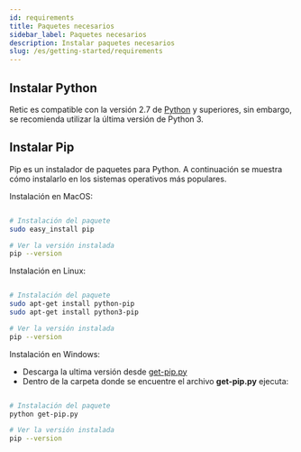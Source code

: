 ```yaml
---
id: requirements
title: Paquetes necesarios
sidebar_label: Paquetes necesarios
description: Instalar paquetes necesarios
slug: /es/getting-started/requirements
---
```


## Instalar Python

Retic es compatible con la versión 2.7 de [Python](https://www.python.org/downloads/) y superiores, sin embargo, se recomienda utilizar la última versión de Python 3.

## Instalar Pip

Pip es un instalador de paquetes para Python. A continuación se muestra cómo instalarlo en los sistemas operativos más populares.

Instalación en MacOS:

```bash

# Instalación del paquete
sudo easy_install pip

# Ver la versión instalada
pip --version

```

Instalación en Linux:

```bash

# Instalación del paquete
sudo apt-get install python-pip
sudo apt-get install python3-pip

# Ver la versión instalada
pip --version

```

Instalación en Windows:

- Descarga la ultima versión desde [get-pip.py](https://bootstrap.pypa.io/get-pip.py)
- Dentro de la carpeta donde se encuentre el archivo **get-pip.py** ejecuta:

```bash

# Instalación del paquete
python get-pip.py

# Ver la versión instalada
pip --version

```
